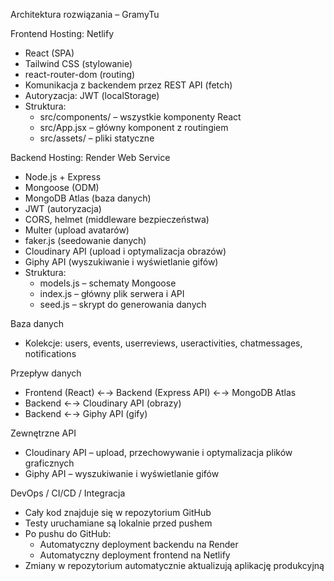 Architektura rozwiązania – GramyTu

Frontend
Hosting: Netlify
- React (SPA)
- Tailwind CSS (stylowanie)
- react-router-dom (routing)
- Komunikacja z backendem przez REST API (fetch)
- Autoryzacja: JWT (localStorage)
- Struktura:
  - src/components/ – wszystkie komponenty React
  - src/App.jsx – główny komponent z routingiem
  - src/assets/ – pliki statyczne

Backend
Hosting: Render Web Service
- Node.js + Express
- Mongoose (ODM)
- MongoDB Atlas (baza danych)
- JWT (autoryzacja)
- CORS, helmet (middleware bezpieczeństwa)
- Multer (upload avatarów)
- faker.js (seedowanie danych)
- Cloudinary API (upload i optymalizacja obrazów)
- Giphy API (wyszukiwanie i wyświetlanie gifów)
- Struktura:
  - models.js – schematy Mongoose
  - index.js – główny plik serwera i API
  - seed.js – skrypt do generowania danych

Baza danych
- Kolekcje: users, events, userreviews, useractivities, chatmessages, notifications

Przepływ danych
- Frontend (React) ←→ Backend (Express API) ←→ MongoDB Atlas
- Backend ←→ Cloudinary API (obrazy)
- Backend ←→ Giphy API (gify)

Zewnętrzne API
- Cloudinary API – upload, przechowywanie i optymalizacja plików graficznych
- Giphy API – wyszukiwanie i wyświetlanie gifów

DevOps / CI/CD / Integracja
- Cały kod znajduje się w repozytorium GitHub
- Testy uruchamiane są lokalnie przed pushem
- Po pushu do GitHub:
  - Automatyczny deployment backendu na Render
  - Automatyczny deployment frontend na Netlify
- Zmiany w repozytorium automatycznie aktualizują aplikację produkcyjną
